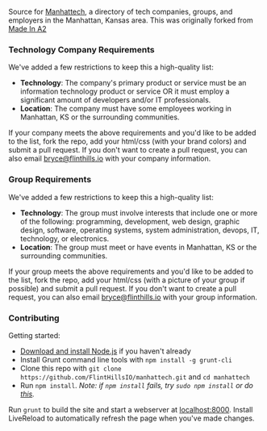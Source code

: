 Source for [Manhattech](http://www.manhattech.com/), a directory of tech companies, groups, and employers in the Manhattan, Kansas area. This was originally forked from [Made In A2](https://github.com/sampl/madeina2)

### Technology Company Requirements

We've added a few restrictions to keep this a high-quality list:

 - **Technology**: The company's primary product or service must be an information technology product or service OR it must employ a significant amount of developers and/or IT professionals.
 - **Location**: The company must have some employees working in Manhattan, KS or the surrounding communities.

If your company meets the above requirements and you'd like to be added to the list, fork the repo, add your html/css (with your brand colors) and submit a pull request. If you don't want to create a pull request, you can also email bryce@flinthills.io with your company information.

### Group Requirements

We've added a few restrictions to keep this a high-quality list:

 - **Technology**: The group must involve interests that include one or more of the following: programming, development, web design, graphic design, software, operating systems, system administration, devops, IT, technology, or electronics.
 - **Location**: The group must meet or have events in Manhattan, KS or the surrounding communities.

If your group meets the above requirements and you'd like to be added to the list, fork the repo, add your html/css (with a picture of your group if possible) and submit a pull request. If you don't want to create a pull request, you can also email bryce@flinthills.io with your group information.

### Contributing

Getting started:
 - [Download and install Node.js](http://nodejs.org/) if you haven't already
 - Install Grunt command line tools with `npm install -g grunt-cli`
 - Clone this repo with `git clone https://github.com/FlintHillsIO/manhattech.git` and `cd manhattech`
 - Run `npm install`. *Note: if `npm install` fails, try `sudo npm install` or do [this](http://stackoverflow.com/questions/16151018/npm-throws-error-without-sudo).*

Run `grunt` to build the site and start a webserver at [localhost:8000](http://localhost:8000/). Install LiveReload to automatically refresh the page when you've made changes.
